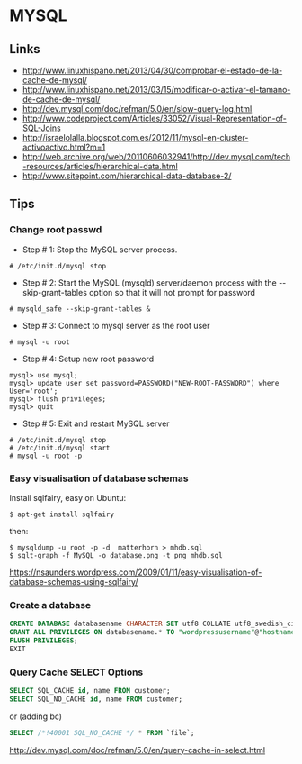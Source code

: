 # MYSQL

## Links

* http://www.linuxhispano.net/2013/04/30/comprobar-el-estado-de-la-cache-de-mysql/
* http://www.linuxhispano.net/2013/03/15/modificar-o-activar-el-tamano-de-cache-de-mysql/
* http://dev.mysql.com/doc/refman/5.0/en/slow-query-log.html
* http://www.codeproject.com/Articles/33052/Visual-Representation-of-SQL-Joins
* http://israelolalla.blogspot.com.es/2012/11/mysql-en-cluster-activoactivo.html?m=1
* http://web.archive.org/web/20110606032941/http://dev.mysql.com/tech-resources/articles/hierarchical-data.html
* http://www.sitepoint.com/hierarchical-data-database-2/

## Tips

### Change root passwd

* Step # 1: Stop the MySQL server process.
```
# /etc/init.d/mysql stop
```

* Step # 2: Start the MySQL (mysqld) server/daemon process with the --skip-grant-tables option so that it will not prompt for password
```
# mysqld_safe --skip-grant-tables &
```

* Step # 3: Connect to mysql server as the root user
```
# mysql -u root
```

* Step # 4: Setup new root password
```
mysql> use mysql;
mysql> update user set password=PASSWORD("NEW-ROOT-PASSWORD") where User='root';
mysql> flush privileges;
mysql> quit
```

* Step # 5: Exit and restart MySQL server
```
# /etc/init.d/mysql stop
# /etc/init.d/mysql start
# mysql -u root -p
```

### Easy visualisation of database schemas

Install sqlfairy, easy on Ubuntu:

```
$ apt-get install sqlfairy
```

then:

```
$ mysqldump -u root -p -d  matterhorn > mhdb.sql
$ sqlt-graph -f MySQL -o database.png -t png mhdb.sql
```

https://nsaunders.wordpress.com/2009/01/11/easy-visualisation-of-database-schemas-using-sqlfairy/


### Create a database

```sql
CREATE DATABASE databasename CHARACTER SET utf8 COLLATE utf8_swedish_ci;;
GRANT ALL PRIVILEGES ON databasename.* TO "wordpressusername"@"hostname" IDENTIFIED BY "password";
FLUSH PRIVILEGES;
EXIT
```


### Query Cache SELECT Options

```sql
SELECT SQL_CACHE id, name FROM customer;
SELECT SQL_NO_CACHE id, name FROM customer;
```
or (adding bc)
```sql
SELECT /*!40001 SQL_NO_CACHE */ * FROM `file`;
```

http://dev.mysql.com/doc/refman/5.0/en/query-cache-in-select.html 
